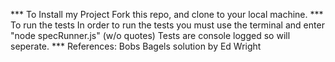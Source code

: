 *** To Install my Project
Fork this repo, and clone to your local machine. 
*** To run the tests
In order to run the tests you must use the terminal and enter "node specRunner.js" (w/o quotes)
Tests are console logged so will seperate.
*** References: Bobs Bagels solution by Ed Wright
